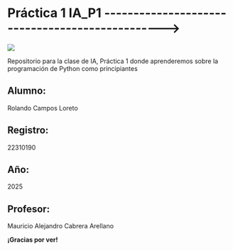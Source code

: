 # Práctica 1 IA_P1 ------------------------------------------------>
![](/Users/usuario/Downloads/Python-Symbol_0-1024x576.webp)

Repositorio para la clase de IA, Práctica 1 donde aprenderemos sobre la programación de Python como principiantes

## Alumno:   
Rolando Campos Loreto

## Registro: 
22310190

## Año: 
2025

## Profesor: 
Mauricio Alejandro Cabrera Arellano

**¡Gracias por ver!**

